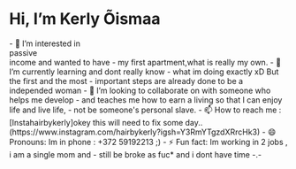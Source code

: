 <h1>
Hi, I’m Kerly Õismaa </h1>
- 👀 I’m interested in <br>passive<br> income and wanted to have
- my first apartment,what is really my own.
- 🌱 I’m currently learning and dont really know
- what im doing exactly xD But the first and the most
- important steps are already done to be a independed woman 
- 💞️ I’m looking to collaborate on with someone who helps me develop
- and teaches me how to earn a living so that I can enjoy life and live life,
- not be someone's personal slave.
- 📫 How to reach me : 
[Instahairbykerly]okey this will need to fix some day..(https://www.instagram.com/hairbykerly?igsh=Y3RmYTgzdXRrcHk3)
- 😄 Pronouns: Im in phone : +372 59192213 ;) 
- ⚡ Fun fact: Im working in 2 jobs , i am a single mom and
- still be broke as fuc* and i dont have time -.- 
